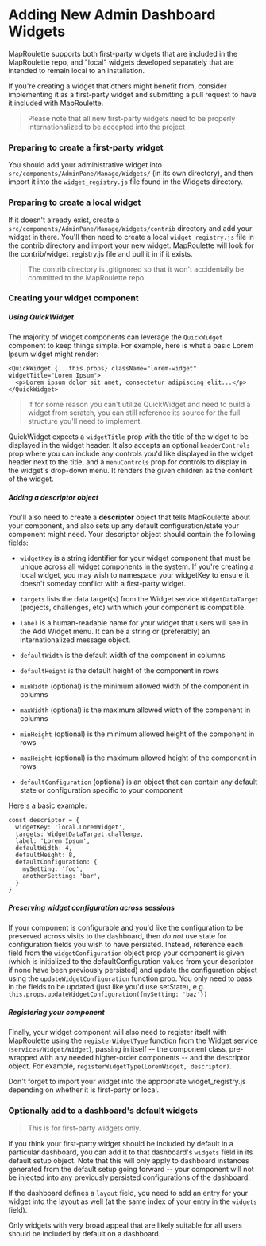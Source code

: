 # Adding New Admin Dashboard Widgets

MapRoulette supports both first-party widgets that are included in the
MapRoulette repo, and "local" widgets developed separately that are intended to
remain local to an installation.

If you're creating a widget that others might benefit from, consider
implementing it as a first-party widget and submitting a pull request to have
it included with MapRoulette.

> Please note that all new first-party widgets need to be properly
> internationalized to be accepted into the project

### Preparing to create a first-party widget

You should add your administrative widget into
`src/components/AdminPane/Manage/Widgets/` (in its own directory), and then
import it into the `widget_registry.js` file found in the Widgets directory.

### Preparing to create a local widget

If it doesn't already exist, create a
`src/components/AdminPane/Manage/Widgets/contrib` directory and add your widget
in there. You'll then need to create a local `widget_registry.js` file in the
contrib directory and import your new widget. MapRoulette will look for the
contrib/widget_registry.js file and pull it in if it exists.

> The contrib directory is .gitignored so that it won't accidentally be
> committed to the MapRoulette repo.

### Creating your widget component

##### Using QuickWidget
The majority of widget components can leverage the `QuickWidget` component to
keep things simple. For example, here is what a basic Lorem Ipsum widget might
render:

```
<QuickWidget {...this.props} className="lorem-widget" widgetTitle="Lorem Ipsum">
  <p>Lorem ipsum dolor sit amet, consectetur adipiscing elit...</p>
</QuickWidget>
```

> If for some reason you can't utilize QuickWidget and need to build a widget
> from scratch, you can still reference its source for the full structure
> you'll need to implement.

QuickWidget expects a `widgetTitle` prop with the title of the widget to be
displayed in the widget header. It also accepts an optional `headerControls`
prop where you can include any controls you'd like displayed in the widget
header next to the title, and a `menuControls` prop for controls to display in
the widget's drop-down menu. It renders the given children as the content of
the widget.

##### Adding a descriptor object
You'll also need to create a **descriptor** object that tells MapRoulette
about your component, and also sets up any default configuration/state your
component might need. Your descriptor object should contain the following
fields:

* `widgetKey` is a string identifier for your widget component that must be
unique across all widget components in the system. If you're creating a local
widget, you may wish to namespace your widgetKey to ensure it doesn't someday
conflict with a first-party widget.

* `targets` lists the data target(s) from the Widget service
`WidgetDataTarget` (projects, challenges, etc) with which your component is
compatible.

* `label` is a human-readable name for your widget that users will see in the
Add Widget menu. It can be a string or (preferably) an internationalized
message object.

* `defaultWidth` is the default width of the component in columns

* `defaultHeight` is the default height of the component in rows

* `minWidth` (optional) is the minimum allowed width of the component in
columns

* `maxWidth` (optional) is the maximum allowed width of the component in
columns

* `minHeight` (optional) is the minimum allowed height of the component in rows

* `maxHeight` (optional) is the maximum allowed height of the component in rows

* `defaultConfiguration` (optional) is an object that can contain any default
state or configuration specific to your component

Here's a basic example:

```
const descriptor = {
  widgetKey: 'local.LoremWidget',
  targets: WidgetDataTarget.challenge,
  label: 'Lorem Ipsum',
  defaultWidth: 4,
  defaultHeight: 8,
  defaultConfiguration: {
    mySetting: 'foo',
    anotherSetting: 'bar',
  }
}
```

##### Preserving widget configuration across sessions
If your component is configurable and you'd like the configuration to be
preserved across visits to the dashboard, then *do not* use state for
configuration fields you wish to have persisted. Instead, reference each field
from the `widgetConfiguration` object prop your component is given (which is
initialized to the defaultConfiguration values from your descriptor if none
have been previously persisted) and update the configuration object using the
`updateWidgetConfiguration` function prop. You only need to pass in the fields
to be updated (just like you'd use setState), e.g.
`this.props.updateWidgetConfiguration({mySetting: 'baz'})`

##### Registering your component
Finally, your widget component will also need to register itself with
MapRoulette using the `registerWidgetType` function from the Widget service
(`services/Widget/Widget`), passing in itself -- the component class,
pre-wrapped with any needed higher-order components -- and the descriptor
object. For example, `registerWidgetType(LoremWidget, descriptor)`.

Don't forget to import your widget into the appropriate widget_registry.js
depending on whether it is first-party or local.


### Optionally add to a dashboard's default widgets
> This is for first-party widgets only.

If you think your first-party widget should be included by default in a particular
dashboard, you can add it to that dashboard's `widgets` field in its default
setup object. Note that this will only apply to dashboard instances generated
from the default setup going forward -- your component will not be injected
into any previously persisted configurations of the dashboard.

If the dashboard defines a `layout` field, you need to add an entry for your
widget into the layout as well (at the same index of your entry in the `widgets`
field).

Only widgets with very broad appeal that are likely suitable for all users
should be included by default on a dashboard.
